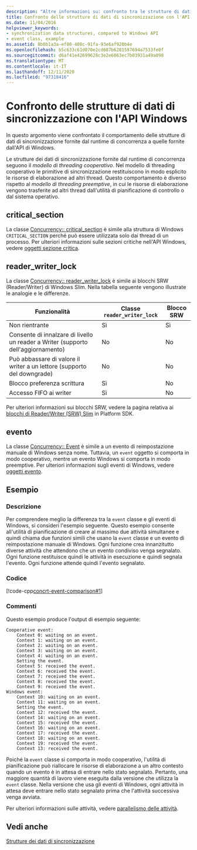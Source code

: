 ```yaml
---
description: "Altre informazioni su: confronto tra le strutture di dati di sincronizzazione e l'API Windows"
title: Confronto delle strutture di dati di sincronizzazione con l'API Windows
ms.date: 11/04/2016
helpviewer_keywords:
- synchronization data structures, compared to Windows API
- event class, example
ms.assetid: 8b0b1a3a-ef80-408c-91fa-93e6af920b4e
ms.openlocfilehash: b5c633c61d070e2cd687b6281597694a7533fe0f
ms.sourcegitcommit: d6af41e42699628c3e2e6063ec7b03931a49a098
ms.translationtype: MT
ms.contentlocale: it-IT
ms.lasthandoff: 12/11/2020
ms.locfileid: "97318416"
---
```

# <a name="comparing-synchronization-data-structures-to-the-windows-api"></a>Confronto delle strutture di dati di sincronizzazione con l'API Windows

In questo argomento viene confrontato il comportamento delle strutture di dati di sincronizzazione fornite dal runtime di concorrenza a quelle fornite dall'API di Windows.

Le strutture dei dati di sincronizzazione fornite dal runtime di concorrenza seguono il *modello di threading cooperativo*. Nel modello di threading cooperativo le primitive di sincronizzazione restituiscono in modo esplicito le risorse di elaborazione ad altri thread. Questo comportamento è diverso rispetto al *modello di threading preemptive*, in cui le risorse di elaborazione vengono trasferite ad altri thread dall'utilità di pianificazione di controllo o dal sistema operativo.

## <a name="critical_section"></a>critical_section

La classe [Concurrency:: critical_section](../../parallel/concrt/reference/critical-section-class.md) è simile alla struttura di Windows `CRITICAL_SECTION` perché può essere utilizzata solo dai thread di un processo. Per ulteriori informazioni sulle sezioni critiche nell'API Windows, vedere [oggetti sezione critica](/windows/win32/Sync/critical-section-objects).

## <a name="reader_writer_lock"></a>reader_writer_lock

La classe [Concurrency:: reader_writer_lock](../../parallel/concrt/reference/reader-writer-lock-class.md) è simile ai blocchi SRW (Reader/Writer) di Windows Slim. Nella tabella seguente vengono illustrate le analogie e le differenze.

| Funzionalità | Classe `reader_writer_lock` | Blocco SRW |
|--|--|--|
| Non rientrante | Sì | Sì |
| Consente di innalzare di livello un reader a Writer (supporto dell'aggiornamento) | No | No |
| Può abbassare di valore il writer a un lettore (supporto del downgrade) | No | No |
| Blocco preferenza scrittura | Sì | No |
| Accesso FIFO ai writer | Sì | No |

Per ulteriori informazioni sui blocchi SRW, vedere la pagina relativa ai [blocchi di Reader/Writer (SRW) Slim](/windows/win32/sync/slim-reader-writer--srw--locks) in Platform SDK.

## <a name="event"></a>evento

La classe [Concurrency:: Event](../../parallel/concrt/reference/event-class.md) è simile a un evento di reimpostazione manuale di Windows senza nome. Tuttavia, un `event` oggetto si comporta in modo cooperativo, mentre un evento Windows si comporta in modo preemptive. Per ulteriori informazioni sugli eventi di Windows, vedere [oggetti evento](/windows/win32/Sync/event-objects).

## <a name="example"></a>Esempio

### <a name="description"></a>Descrizione

Per comprendere meglio la differenza tra la `event` classe e gli eventi di Windows, si consideri l'esempio seguente. Questo esempio consente all'utilità di pianificazione di creare al massimo due attività simultanee e quindi chiama due funzioni simili che usano la `event` classe e un evento di reimpostazione manuale di Windows. Ogni funzione crea innanzitutto diverse attività che attendono che un evento condiviso venga segnalato. Ogni funzione restituisce quindi le attività in esecuzione e quindi segnala l'evento. Ogni funzione attende quindi l'evento segnalato.

### <a name="code"></a>Codice

[!code-cpp[concrt-event-comparison#1](../../parallel/concrt/codesnippet/cpp/comparing-synchronization-data-structures-to-the-windows-api_1.cpp)]

### <a name="comments"></a>Commenti

Questo esempio produce l'output di esempio seguente:

```Output
Cooperative event:
    Context 0: waiting on an event.
    Context 1: waiting on an event.
    Context 2: waiting on an event.
    Context 3: waiting on an event.
    Context 4: waiting on an event.
    Setting the event.
    Context 5: received the event.
    Context 6: received the event.
    Context 7: received the event.
    Context 8: received the event.
    Context 9: received the event.
Windows event:
    Context 10: waiting on an event.
    Context 11: waiting on an event.
    Setting the event.
    Context 12: received the event.
    Context 14: waiting on an event.
    Context 15: received the event.
    Context 16: waiting on an event.
    Context 17: received the event.
    Context 18: waiting on an event.
    Context 19: received the event.
    Context 13: received the event.
```

Poiché la `event` classe si comporta in modo cooperativo, l'utilità di pianificazione può riallocare le risorse di elaborazione a un altro contesto quando un evento è in attesa di entrare nello stato segnalato. Pertanto, una maggiore quantità di lavoro viene eseguita dalla versione che utilizza la `event` classe. Nella versione che usa gli eventi di Windows, ogni attività in attesa deve entrare nello stato segnalato prima che l'attività successiva venga avviata.

Per ulteriori informazioni sulle attività, vedere [parallelismo delle attività](../../parallel/concrt/task-parallelism-concurrency-runtime.md).

## <a name="see-also"></a>Vedi anche

[Strutture dei dati di sincronizzazione](../../parallel/concrt/synchronization-data-structures.md)
